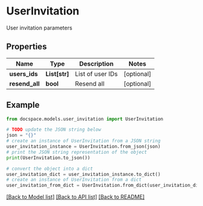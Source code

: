 # UserInvitation

User invitation parameters

## Properties

Name | Type | Description | Notes
------------ | ------------- | ------------- | -------------
**users_ids** | **List[str]** | List of user IDs | [optional] 
**resend_all** | **bool** | Resend all | [optional] 

## Example

```python
from docspace.models.user_invitation import UserInvitation

# TODO update the JSON string below
json = "{}"
# create an instance of UserInvitation from a JSON string
user_invitation_instance = UserInvitation.from_json(json)
# print the JSON string representation of the object
print(UserInvitation.to_json())

# convert the object into a dict
user_invitation_dict = user_invitation_instance.to_dict()
# create an instance of UserInvitation from a dict
user_invitation_from_dict = UserInvitation.from_dict(user_invitation_dict)
```
[[Back to Model list]](../README.md#documentation-for-models) [[Back to API list]](../README.md#documentation-for-api-endpoints) [[Back to README]](../README.md)



